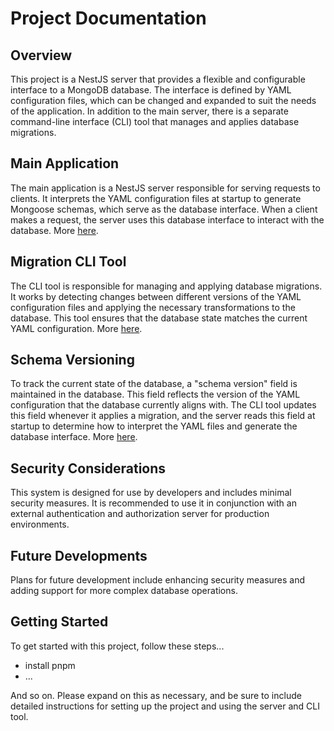 # Project Documentation

## Overview
This project is a NestJS server that provides a flexible and configurable interface to a MongoDB database. The interface is defined by YAML configuration files, which can be changed and expanded to suit the needs of the application. In addition to the main server, there is a separate command-line interface (CLI) tool that manages and applies database migrations.

## Main Application
The main application is a NestJS server responsible for serving requests to clients. It interprets the YAML configuration files at startup to generate Mongoose schemas, which serve as the database interface. When a client makes a request, the server uses this database interface to interact with the database.
More [here](./docs/Server.md).

## Migration CLI Tool
The CLI tool is responsible for managing and applying database migrations. It works by detecting changes between different versions of the YAML configuration files and applying the necessary transformations to the database. This tool ensures that the database state matches the current YAML configuration.
More [here](./docs/CLITool.md).

## Schema Versioning
To track the current state of the database, a "schema version" field is maintained in the database. This field reflects the version of the YAML configuration that the database currently aligns with. The CLI tool updates this field whenever it applies a migration, and the server reads this field at startup to determine how to interpret the YAML files and generate the database interface.
More [here](./docs/Schema.md).

## Security Considerations
This system is designed for use by developers and includes minimal security measures. It is recommended to use it in conjunction with an external authentication and authorization server for production environments.

## Future Developments
Plans for future development include enhancing security measures and adding support for more complex database operations.

## Getting Started
To get started with this project, follow these steps...
- install pnpm
- ...

And so on. Please expand on this as necessary, and be sure to include detailed instructions for setting up the project and using the server and CLI tool.